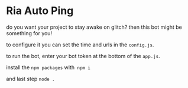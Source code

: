 # Ria Auto Ping
do you want your project to stay awake on glitch?
then this bot might be something for you!

to configure it you can set the time and urls in the `config.js`.

to run the bot, enter your bot token at the bottom of the `app.js`.

install the `npm packages` with` npm i`

and last step `node .`
